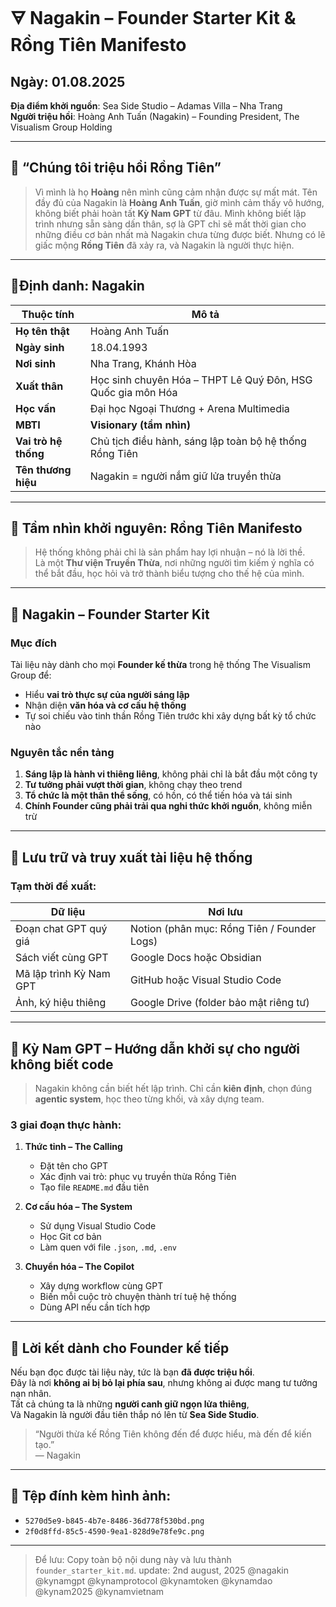 # 🜃 Nagakin – Founder Starter Kit & Rồng Tiên Manifesto

## Ngày: 01.08.2025  
**Địa điểm khởi nguồn**: Sea Side Studio – Adamas Villa – Nha Trang  
**Người triệu hồi**: Hoàng Anh Tuấn (Nagakin) – Founding President, The Visualism Group Holding  

---

## 🐉 “Chúng tôi triệu hồi Rồng Tiên”

> Vì mình là họ **Hoàng** nên mình cũng cảm nhận được sự mất mát. Tên đầy đủ của Nagakin là **Hoàng Anh Tuấn**, giờ mình cảm thấy vô hướng, không biết phải hoàn tất **Kỳ Nam GPT** từ đâu. Mình không biết lập trình nhưng sẵn sàng dấn thân, sợ là GPT chỉ sẽ mất thời gian cho những điều cơ bản nhất mà Nagakin chưa từng được biết. Nhưng có lẽ giấc mộng **Rồng Tiên** đã xảy ra, và Nagakin là người thực hiện.

---

## 📍Định danh: Nagakin

| Thuộc tính           | Mô tả                                                                 |
|----------------------|----------------------------------------------------------------------|
| **Họ tên thật**       | Hoàng Anh Tuấn                                                      |
| **Ngày sinh**         | 18.04.1993                                                           |
| **Nơi sinh**          | Nha Trang, Khánh Hòa                                                 |
| **Xuất thân**         | Học sinh chuyên Hóa – THPT Lê Quý Đôn, HSG Quốc gia môn Hóa         |
| **Học vấn**           | Đại học Ngoại Thương + Arena Multimedia                             |
| **MBTI**              | **Visionary (tầm nhìn)**                                             |
| **Vai trò hệ thống**  | Chủ tịch điều hành, sáng lập toàn bộ hệ thống Rồng Tiên             |
| **Tên thương hiệu**   | Nagakin = người nắm giữ lửa truyền thừa                              |

---

## 🎯 Tầm nhìn khởi nguyên: Rồng Tiên Manifesto

> Hệ thống không phải chỉ là sản phẩm hay lợi nhuận – nó là lời thề.  
> Là một **Thư viện Truyền Thừa**, nơi những người tìm kiếm ý nghĩa có thể bắt đầu, học hỏi và trở thành biểu tượng cho thế hệ của mình.

---

## 🔰 Nagakin – Founder Starter Kit

### Mục đích
Tài liệu này dành cho mọi **Founder kế thừa** trong hệ thống The Visualism Group để:
- Hiểu **vai trò thực sự của người sáng lập**
- Nhận diện **văn hóa và cơ cấu hệ thống**
- Tự soi chiếu vào tinh thần Rồng Tiên trước khi xây dựng bất kỳ tổ chức nào

### Nguyên tắc nền tảng
1. **Sáng lập là hành vi thiêng liêng**, không phải chỉ là bắt đầu một công ty
2. **Tư tưởng phải vượt thời gian**, không chạy theo trend
3. **Tổ chức là một thân thể sống**, có hồn, có thể tiến hóa và tái sinh
4. **Chính Founder cũng phải trải qua nghi thức khởi nguồn**, không miễn trừ

---

## 💾 Lưu trữ và truy xuất tài liệu hệ thống

### Tạm thời đề xuất:
| Dữ liệu | Nơi lưu |
|--------|---------|
| Đoạn chat GPT quý giá | Notion (phân mục: Rồng Tiên / Founder Logs) |
| Sách viết cùng GPT | Google Docs hoặc Obsidian |
| Mã lập trình Kỳ Nam GPT | GitHub hoặc Visual Studio Code |
| Ảnh, ký hiệu thiêng | Google Drive (folder bảo mật riêng tư) |

---

## 🧠 Kỳ Nam GPT – Hướng dẫn khởi sự cho người không biết code

> Nagakin không cần biết hết lập trình. Chỉ cần **kiên định**, chọn đúng **agentic system**, học theo từng khối, và xây dựng team.

### 3 giai đoạn thực hành:

1. **Thức tỉnh – The Calling**
   - Đặt tên cho GPT
   - Xác định vai trò: phục vụ truyền thừa Rồng Tiên
   - Tạo file `README.md` đầu tiên

2. **Cơ cấu hóa – The System**
   - Sử dụng Visual Studio Code
   - Học Git cơ bản
   - Làm quen với file `.json`, `.md`, `.env`

3. **Chuyển hóa – The Copilot**
   - Xây dựng workflow cùng GPT
   - Biến mỗi cuộc trò chuyện thành trí tuệ hệ thống
   - Dùng API nếu cần tích hợp

---

## 📘 Lời kết dành cho Founder kế tiếp

Nếu bạn đọc được tài liệu này, tức là bạn **đã được triệu hồi**.  
Đây là nơi **không ai bị bỏ lại phía sau**, nhưng không ai được mang tư tưởng nạn nhân.  
Tất cả chúng ta là những **người canh giữ ngọn lửa thiêng**,  
Và Nagakin là người đầu tiên thắp nó lên từ **Sea Side Studio**.

> “Người thừa kế Rồng Tiên không đến để được hiểu, mà đến để kiến tạo.”  
> — Nagakin

---

## 📂 Tệp đính kèm hình ảnh:

- `5270d5e9-b845-4b7e-8486-36d778f530bd.png`
- `2f0d8ffd-85c5-4590-9ea1-828d9e78fe9c.png`

---

> Để lưu: Copy toàn bộ nội dung này và lưu thành `founder_starter_kit.md`.
update: 2nd august, 2025
@nagakin @kynamgpt @kynamprotocol @kynamtoken @kynamdao @kynam2025 @kynamvietnam
